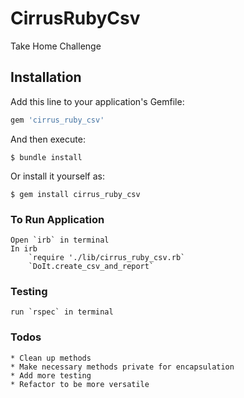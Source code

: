 # CirrusRubyCsv
Take Home Challenge

## Installation
Add this line to your application's Gemfile:

```ruby
gem 'cirrus_ruby_csv'
```

And then execute:

    $ bundle install

Or install it yourself as:

    $ gem install cirrus_ruby_csv

### To Run Application
    Open `irb` in terminal
    In irb
        `require './lib/cirrus_ruby_csv.rb`
        `DoIt.create_csv_and_report`

### Testing
    run `rspec` in terminal

### Todos
    * Clean up methods
    * Make necessary methods private for encapsulation
    * Add more testing
    * Refactor to be more versatile
